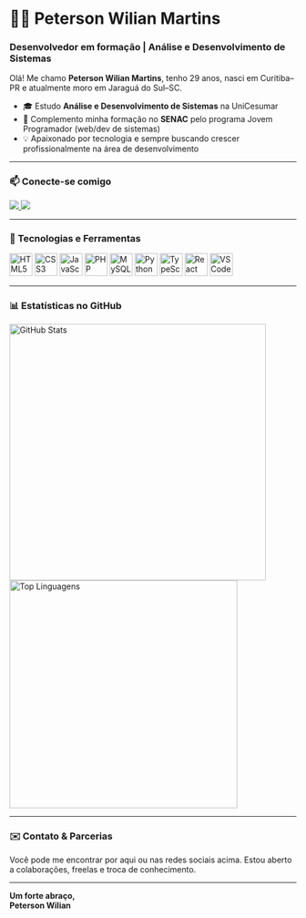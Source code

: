 # 👨‍💻 Peterson Wilian Martins

### Desenvolvedor em formação | Análise e Desenvolvimento de Sistemas

Olá! Me chamo **Peterson Wilian Martins**, tenho 29 anos, nasci em Curitiba–PR e atualmente moro em Jaraguá do Sul–SC.

- 🎓 Estudo **Análise e Desenvolvimento de Sistemas** na UniCesumar  
- 🚀 Complemento minha formação no **SENAC** pelo programa Jovem Programador (web/dev de sistemas)  
- 💡 Apaixonado por tecnologia e sempre buscando crescer profissionalmente na área de desenvolvimento

---

### 📫 Conecte-se comigo

<p align="left">
  <a href="https://www.instagram.com/peterso_wilian" target="_blank">
    <img src="https://img.shields.io/badge/Instagram-E4405F?style=for-the-badge&logo=instagram&logoColor=white" />
  </a>
  <a href="https://www.linkedin.com/in/petersonwilian" target="_blank">
    <img src="https://img.shields.io/badge/LinkedIn-0077B5?style=for-the-badge&logo=linkedin&logoColor=white" />
  </a>
  <!--a href="https://www.seusite.com" target="_blank">
    <img src="https://img.shields.io/badge/Portfólio-24292e?style=for-the-badge&logoColor=white" />
  </a>-->
</p>


---

### 🚀 Tecnologias e Ferramentas

<div align="left">
  <img src="https://cdn.jsdelivr.net/gh/devicons/devicon/icons/html5/html5-original.svg" width="40" height="40" alt="HTML5" />
  <img src="https://cdn.jsdelivr.net/gh/devicons/devicon/icons/css3/css3-original.svg" width="40" height="40" alt="CSS3" />
  <img src="https://cdn.jsdelivr.net/gh/devicons/devicon/icons/javascript/javascript-original.svg" width="40" height="40" alt="JavaScript" />
  <img src="https://cdn.jsdelivr.net/gh/devicons/devicon/icons/php/php-original.svg" width="40" height="40" alt="PHP" />
  <img src="https://cdn.jsdelivr.net/gh/devicons/devicon/icons/mysql/mysql-original.svg" width="40" height="40" alt="MySQL" />
  <img src="https://cdn.jsdelivr.net/gh/devicons/devicon/icons/python/python-original.svg" width="40" height="40" alt="Python" />
  <img src="https://cdn.jsdelivr.net/gh/devicons/devicon/icons/typescript/typescript-original.svg" width="40" height="40" alt="TypeScript" />
  <img src="https://cdn.jsdelivr.net/gh/devicons/devicon/icons/react/react-original.svg" width="40" height="40" alt="React" />
  <img src="https://cdn.jsdelivr.net/gh/devicons/devicon/icons/vscode/vscode-original.svg" width="40" height="40" alt="VS Code" />
</div>

---

### 📊 Estatísticas no GitHub

<div align="left">
  <img src="https://github-readme-stats.vercel.app/api?username=PetersonWilianMartins&show_icons=true&theme=tokyonight&locale=pt-br" alt="GitHub Stats" width="450" />
  <img src="https://github-readme-stats.vercel.app/api/top-langs/?username=PetersonWilianMartins&theme=tokyonight&layout=compact" alt="Top Linguagens" width="400" />
</div>

---

### ✉️ Contato & Parcerias

Você pode me encontrar por aqui ou nas redes sociais acima. Estou aberto a colaborações, freelas e troca de conhecimento.

---

**Um forte abraço,  
Peterson Wilian**
